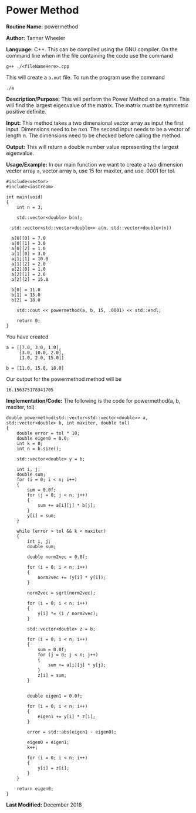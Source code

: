 # Power Method

**Routine Name:** powermethod

**Author:** Tanner Wheeler

**Language:** C++.  This can be compiled using the GNU compiler.  On the command line when in the file containing the code use the command
```
g++ ./<fileNameHere>.cpp 
```
This will create a `a.out` file.  To run the program use the command
```
./a
```

**Description/Purpose:** This will perform the Power Method on a matrix.  This will find the largest eigenvalue of the matrix.  The matrix must be symmetric positive definite.

**Input:** This method takes a two dimensional vector array as input the first input.  Dimensions need to be nxn.  The second input needs to be a vector of length n. The dimensions need to be checked before calling the method.

**Output:** This will return a double number value representing the largest eigenvalue.

**Usage/Example:**
In our main function we want to create a two dimension vector array `a`, vector array `b`, use 15 for maxiter, and use .0001 for tol.

```
#include<vector>
#include<iostream>

int main(void)
{
	int n = 3;

	std::vector<double> b(n);

  std::vector<std::vector<double>> a(n, std::vector<double>(n))

  a[0][0] = 7.0
  a[0][1] = 3.0
  a[0][2] = 1.0
  a[1][0] = 3.0
  a[1][1] = 10.0
  a[1][2] = 2.0
  a[2][0] = 1.0
  a[2][1] = 2.0
  a[2][2] = 15.0

  b[0] = 11.0
  b[1] = 15.0
  b[2] = 18.0

	std::cout << powermethod(a, b, 15, .0001) << std::endl;

	return 0;
}  
```
You have created 
```
a = [[7.0, 3.0, 1.0],
     [3.0, 10.0, 2.0],
     [1.0, 2.0, 15.0]]
     
b = [11.0, 15.0, 18.0]
```
Our output for the powermethod method will be
```
16.156375178341705
```


**Implementation/Code:** The following is the code for powermethod(a, b, maxiter, tol)
```
double powermethod(std::vector<std::vector<double>> a, std::vector<double> b, int maxiter, double tol)
{
	double error = tol * 10;
	double eigen0 = 0.0;
	int k = 0;
	int n = b.size();

	std::vector<double> y = b;

	int i, j;
	double sum;
	for (i = 0; i < n; i++)
	{
		sum = 0.0f;
		for (j = 0; j < n; j++)
		{
			sum += a[i][j] * b[j];
		}
		y[i] = sum;
	}

	while (error > tol && k < maxiter)
	{
		int i, j;
		double sum;
		
		double norm2vec = 0.0f;

		for (i = 0; i < n; i++)
		{
			norm2vec += (y[i] * y[i]);
		}

		norm2vec = sqrt(norm2vec);

		for (i = 0; i < n; i++)
		{
			y[i] *= (1 / norm2vec);
		}

		std::vector<double> z = b;

		for (i = 0; i < n; i++)
		{
			sum = 0.0f;
			for (j = 0; j < n; j++)
			{
				sum += a[i][j] * y[j];
			}
			z[i] = sum;
		}


		double eigen1 = 0.0f;

		for (i = 0; i < n; i++)
		{
			eigen1 += y[i] * z[i];
		}

		error = std::abs(eigen1 - eigen0);

		eigen0 = eigen1;
		k++;

		for (i = 0; i < n; i++)
		{
			y[i] = z[i];
		}
	}

	return eigen0;
}
```

**Last Modified:** December 2018

